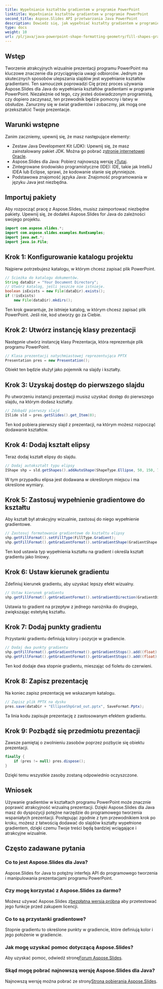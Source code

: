 ```yaml
---
title: Wypełnianie kształtów gradientem w programie PowerPoint
linktitle: Wypełnianie kształtów gradientem w programie PowerPoint
second_title: Aspose.Slides API przetwarzania Java PowerPoint
description: Dowiedz się, jak wypełniać kształty gradientem w programie PowerPoint przy użyciu Aspose.Slides dla języka Java, korzystając ze szczegółowego przewodnika krok po kroku.
type: docs
weight: 10
url: /pl/java/java-powerpoint-shape-formatting-geometry/fill-shapes-gradient-powerpoint/
---
```

## Wstęp
Tworzenie atrakcyjnych wizualnie prezentacji programu PowerPoint ma kluczowe znaczenie dla przyciągnięcia uwagi odbiorców. Jednym ze skutecznych sposobów ulepszania slajdów jest wypełnianie kształtów gradientami. Ten samouczek poprowadzi Cię przez proces używania Aspose.Slides dla Java do wypełniania kształtów gradientami w programie PowerPoint. Niezależnie od tego, czy jesteś doświadczonym programistą, czy dopiero zaczynasz, ten przewodnik będzie pomocny i łatwy w obsłudze. Zanurzmy się w świat gradientów i zobaczmy, jak mogą one przekształcić Twoje prezentacje.
## Warunki wstępne
Zanim zaczniemy, upewnij się, że masz następujące elementy:
-  Zestaw Java Development Kit (JDK): Upewnij się, że masz zainstalowany pakiet JDK. Można go pobrać z[stronie internetowej Oracle](https://www.oracle.com/java/technologies/javase-downloads.html).
-  Aspose.Slides dla Java: Pobierz najnowszą wersję z[Tutaj](https://releases.aspose.com/slides/java/).
- Zintegrowane środowisko programistyczne (IDE): IDE, takie jak IntelliJ IDEA lub Eclipse, sprawi, że kodowanie stanie się płynniejsze.
- Podstawowa znajomość języka Java: Znajomość programowania w języku Java jest niezbędna.
## Importuj pakiety
Aby rozpocząć pracę z Aspose.Slides, musisz zaimportować niezbędne pakiety. Upewnij się, że dodałeś Aspose.Slides for Java do zależności swojego projektu.
```java
import com.aspose.slides.*;
import com.aspose.slides.examples.RunExamples;
import java.awt.*;
import java.io.File;
```
## Krok 1: Konfigurowanie katalogu projektu
Najpierw potrzebujesz katalogu, w którym chcesz zapisać plik PowerPoint.
```java
// Ścieżka do katalogu dokumentów.
String dataDir = "Your Document Directory";
// Utwórz katalog, jeśli jeszcze nie istnieje.
boolean isExists = new File(dataDir).exists();
if (!isExists)
	new File(dataDir).mkdirs();
```
Ten krok gwarantuje, że istnieje katalog, w którym chcesz zapisać plik PowerPoint. Jeśli nie, kod utworzy go za Ciebie.
## Krok 2: Utwórz instancję klasy prezentacji
Następnie utwórz instancję klasy Prezentacja, która reprezentuje plik programu PowerPoint.
```java
// Klasa prezentacji natychmiastowej reprezentująca PPTX
Presentation pres = new Presentation();
```
Obiekt ten będzie służył jako pojemnik na slajdy i kształty.
## Krok 3: Uzyskaj dostęp do pierwszego slajdu
Po utworzeniu instancji prezentacji musisz uzyskać dostęp do pierwszego slajdu, na którym dodasz kształty.
```java
// Zdobądź pierwszy slajd
ISlide sld = pres.getSlides().get_Item(0);
```
Ten kod pobiera pierwszy slajd z prezentacji, na którym możesz rozpocząć dodawanie kształtów.
## Krok 4: Dodaj kształt elipsy
Teraz dodaj kształt elipsy do slajdu.
```java
// Dodaj autokształt typu elipsy
IShape shp = sld.getShapes().addAutoShape(ShapeType.Ellipse, 50, 150, 75, 150);
```
W tym przypadku elipsa jest dodawana w określonym miejscu i ma określone wymiary.
## Krok 5: Zastosuj wypełnienie gradientowe do kształtu
Aby kształt był atrakcyjny wizualnie, zastosuj do niego wypełnienie gradientowe.
```java
// Zastosuj formatowanie gradientowe do kształtu elipsy
shp.getFillFormat().setFillType(FillType.Gradient);
shp.getFillFormat().getGradientFormat().setGradientShape(GradientShape.Linear);
```
Ten kod ustawia typ wypełnienia kształtu na gradient i określa kształt gradientu jako liniowy.
## Krok 6: Ustaw kierunek gradientu
Zdefiniuj kierunek gradientu, aby uzyskać lepszy efekt wizualny.
```java
// Ustaw kierunek gradientu
shp.getFillFormat().getGradientFormat().setGradientDirection(GradientDirection.FromCorner2);
```
Ustawia to gradient na przepływ z jednego narożnika do drugiego, zwiększając estetykę kształtu.
## Krok 7: Dodaj punkty gradientu
Przystanki gradientu definiują kolory i pozycje w gradiencie.
```java
// Dodaj dwa punkty gradientu
shp.getFillFormat().getGradientFormat().getGradientStops().add((float) 1.0, new Color(PresetColor.Purple));
shp.getFillFormat().getGradientFormat().getGradientStops().add((float) 0, Color.RED);
```
Ten kod dodaje dwa stopnie gradientu, mieszając od fioletu do czerwieni.
## Krok 8: Zapisz prezentację
Na koniec zapisz prezentację we wskazanym katalogu.
```java
// Zapisz plik PPTX na dysku
pres.save(dataDir + "EllipseShpGrad_out.pptx", SaveFormat.Pptx);
```
Ta linia kodu zapisuje prezentację z zastosowanym efektem gradientu.
## Krok 9: Pozbądź się przedmiotu prezentacji
Zawsze pamiętaj o zwolnieniu zasobów poprzez pozbycie się obiektu prezentacji.
```java
finally {
	if (pres != null) pres.dispose();
}
```
Dzięki temu wszystkie zasoby zostaną odpowiednio oczyszczone.
## Wniosek
Używanie gradientów w kształtach programu PowerPoint może znacznie poprawić atrakcyjność wizualną prezentacji. Dzięki Aspose.Slides dla Java masz do dyspozycji potężne narzędzie do programowego tworzenia wspaniałych prezentacji. Postępując zgodnie z tym przewodnikiem krok po kroku, możesz z łatwością dodawać do slajdów kształty wypełnione gradientem, dzięki czemu Twoje treści będą bardziej wciągające i atrakcyjne wizualnie.
## Często zadawane pytania
### Co to jest Aspose.Slides dla Java?
Aspose.Slides for Java to potężny interfejs API do programowego tworzenia i manipulowania prezentacjami programu PowerPoint.
### Czy mogę korzystać z Aspose.Slides za darmo?
 Możesz używać Aspose.Slides z[bezpłatna wersja próbna](https://releases.aspose.com/) aby przetestować jego funkcje przed zakupem licencji.
### Co to są przystanki gradientowe?
Stopnie gradientu to określone punkty w gradiencie, które definiują kolor i jego położenie w gradiencie.
### Jak mogę uzyskać pomoc dotyczącą Aspose.Slides?
 Aby uzyskać pomoc, odwiedź stronę[Forum Aspose.Slides](https://forum.aspose.com/c/slides/11).
### Skąd mogę pobrać najnowszą wersję Aspose.Slides dla Java?
 Najnowszą wersję można pobrać ze strony[Strona pobierania Aspose.Slides](https://releases.aspose.com/slides/java/).